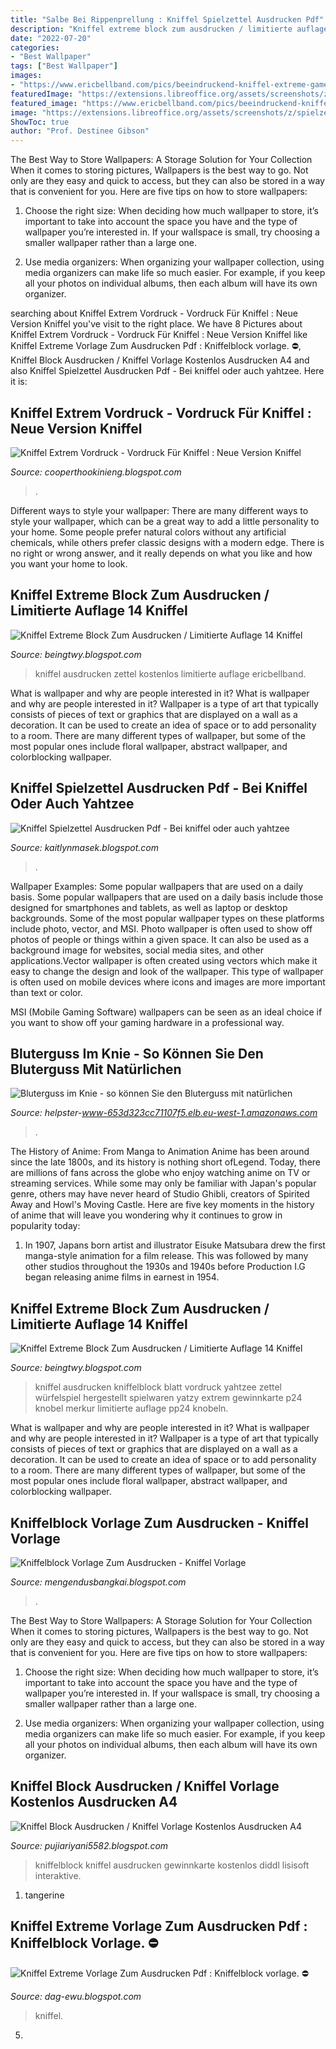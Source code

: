 ```yaml
---
title: "Salbe Bei Rippenprellung : Kniffel Spielzettel Ausdrucken Pdf"
description: "Kniffel extreme block zum ausdrucken / limitierte auflage 14 kniffel"
date: "2022-07-20"
categories:
- "Best Wallpaper"
tags: ["Best Wallpaper"]
images:
- "https://www.ericbellband.com/pics/beeindruckend-kniffel-extreme-gameplay-video-schmidt-spiele-von-kniffel-extreme-block-vorlage.jpg"
featuredImage: "https://extensions.libreoffice.org/assets/screenshots/z/spielzettel-fur-kniffel-yahtzee-u-a_933edfeb-922c-4ba3-ae06-6b030c622f0f__FitMaxWzEwMDAsMTAwMF0.png"
featured_image: "https://www.ericbellband.com/pics/beeindruckend-kniffel-extreme-gameplay-video-schmidt-spiele-von-kniffel-extreme-block-vorlage.jpg"
image: "https://extensions.libreoffice.org/assets/screenshots/z/spielzettel-fur-kniffel-yahtzee-u-a_933edfeb-922c-4ba3-ae06-6b030c622f0f__FitMaxWzEwMDAsMTAwMF0.png"
ShowToc: true
author: "Prof. Destinee Gibson"
---
```



The Best Way to Store Wallpapers: A Storage Solution for Your Collection
When it comes to storing pictures, Wallpapers is the best way to go. Not only are they easy and quick to access, but they can also be stored in a way that is convenient for you. Here are five tips on how to store wallpapers:
1) Choose the right size: When deciding how much wallpaper to store, it’s important to take into account the space you have and the type of wallpaper you’re interested in. If your wallspace is small, try choosing a smaller wallpaper rather than a large one.

2) Use media organizers: When organizing your wallpaper collection, using media organizers can make life so much easier. For example, if you keep all your photos on individual albums, then each album will have its own organizer.

	

		
searching about Kniffel Extrem Vordruck - Vordruck Für Kniffel : Neue Version Kniffel you've visit to the right place. We have 8 Pictures about Kniffel Extrem Vordruck - Vordruck Für Kniffel : Neue Version Kniffel like Kniffel Extreme Vorlage Zum Ausdrucken Pdf : Kniffelblock vorlage. ⛔, Kniffel Block Ausdrucken / Kniffel Vorlage Kostenlos Ausdrucken A4 and also Kniffel Spielzettel Ausdrucken Pdf - Bei kniffel oder auch yahtzee. Here it is:
		
    
## Kniffel Extrem Vordruck - Vordruck Für Kniffel : Neue Version Kniffel

<img loading=lazy src="https://i2.wp.com/cliquenabend.de/images/db/17895_500x400.jpg" onerror="this.onerror=null;this.src='https://tse2.mm.bing.net/th?id=OIP.vQ64yRWVCZIgMPn3B2fEfQAAAA&amp;pid=15.1';" alt="Kniffel Extrem Vordruck - Vordruck Für Kniffel : Neue Version Kniffel">

_Source: cooperthookinieng.blogspot.com_

>. 

	

Different ways to style your wallpaper:
There are many different ways to style your wallpaper, which can be a great way to add a little personality to your home. Some people prefer natural colors without any artificial chemicals, while others prefer classic designs with a modern edge. There is no right or wrong answer, and it really depends on what you like and how you want your home to look.

    
## Kniffel Extreme Block Zum Ausdrucken / Limitierte Auflage 14 Kniffel

<img loading=lazy src="https://www.ericbellband.com/pics/beeindruckend-kniffel-extreme-gameplay-video-schmidt-spiele-von-kniffel-extreme-block-vorlage.jpg" onerror="this.onerror=null;this.src='https://tse1.mm.bing.net/th?id=OIP.Kxbv45XOHmT5a4I8i1uwxgHaEK&amp;pid=15.1';" alt="Kniffel Extreme Block Zum Ausdrucken / Limitierte Auflage 14 Kniffel">

_Source: beingtwy.blogspot.com_

>kniffel ausdrucken zettel kostenlos limitierte auflage ericbellband. 

	

What is wallpaper and why are people interested in it?
What is wallpaper and why are people interested in it?
Wallpaper is a type of art that typically consists of pieces of text or graphics that are displayed on a wall as a decoration. It can be used to create an idea of space or to add personality to a room. There are many different types of wallpaper, but some of the most popular ones include floral wallpaper, abstract wallpaper, and colorblocking wallpaper.

    
## Kniffel Spielzettel Ausdrucken Pdf - Bei Kniffel Oder Auch Yahtzee

<img loading=lazy src="https://extensions.libreoffice.org/assets/screenshots/z/spielzettel-fur-kniffel-yahtzee-u-a_933edfeb-922c-4ba3-ae06-6b030c622f0f__FitMaxWzEwMDAsMTAwMF0.png" onerror="this.onerror=null;this.src='https://tse2.mm.bing.net/th?id=OIP.Y1zuNy_zesbQyebJi63jLAAAAA&amp;pid=15.1';" alt="Kniffel Spielzettel Ausdrucken Pdf - Bei kniffel oder auch yahtzee">

_Source: kaitlynmasek.blogspot.com_

>. 

	

Wallpaper Examples: Some popular wallpapers that are used on a daily basis.
Some popular wallpapers that are used on a daily basis include those designed for smartphones and tablets, as well as laptop or desktop backgrounds. Some of the most popular wallpaper types on these platforms include photo, vector, and MSI. 
Photo wallpaper is often used to show off photos of people or things within a given space. It can also be used as a background image for websites, social media sites, and other applications.Vector wallpaper is often created using vectors which make it easy to change the design and look of the wallpaper. This type of wallpaper is often used on mobile devices where icons and images are more important than text or color. 

MSI (Mobile Gaming Software) wallpapers can be seen as an ideal choice if you want to show off your gaming hardware in a professional way.

    
## Bluterguss Im Knie - So Können Sie Den Bluterguss Mit Natürlichen

<img loading=lazy src="https://static.helpster.de/attachments/videos/icons/12299/featured/31cea72f1d30d1edcb98072ccd3696bd_4.jpg" onerror="this.onerror=null;this.src='https://tse1.mm.bing.net/th?id=OIP.m_9YxLyc0tS3xdkjhj50RwHaE8&amp;pid=15.1';" alt="Bluterguss im Knie - so können Sie den Bluterguss mit natürlichen">

_Source: helpster-www-653d323cc71107f5.elb.eu-west-1.amazonaws.com_

>. 

	

The History of Anime: From Manga to Animation
Anime has been around since the late 1800s, and its history is nothing short ofLegend. Today, there are millions of fans across the globe who enjoy watching anime on TV or streaming services. While some may only be familiar with Japan's popular genre, others may have never heard of Studio Ghibli, creators of Spirited Away and Howl's Moving Castle. Here are five key moments in the history of anime that will leave you wondering why it continues to grow in popularity today:
1) In 1907, Japans born artist and illustrator Eisuke Matsubara drew the first manga-style animation for a film release. This was followed by many other studios throughout the 1930s and 1940s before Production I.G began releasing anime films in earnest in 1954.

    
## Kniffel Extreme Block Zum Ausdrucken / Limitierte Auflage 14 Kniffel

<img loading=lazy src="http://ecx.images-amazon.com/images/I/51spGidXHZL.01_SL500_.jpg" onerror="this.onerror=null;this.src='https://tse4.mm.bing.net/th?id=OIP.djReUYG4Km7jjCWFAdFd5AHaKu&amp;pid=15.1';" alt="Kniffel Extreme Block Zum Ausdrucken / Limitierte Auflage 14 Kniffel">

_Source: beingtwy.blogspot.com_

>kniffel ausdrucken kniffelblock blatt vordruck yahtzee zettel würfelspiel hergestellt spielwaren yatzy extrem gewinnkarte p24 knobel merkur limitierte auflage pp24 knobeln. 

	

What is wallpaper and why are people interested in it?
What is wallpaper and why are people interested in it?
Wallpaper is a type of art that typically consists of pieces of text or graphics that are displayed on a wall as a decoration. It can be used to create an idea of space or to add personality to a room. There are many different types of wallpaper, but some of the most popular ones include floral wallpaper, abstract wallpaper, and colorblocking wallpaper.

    
## Kniffelblock Vorlage Zum Ausdrucken - Kniffel Vorlage

<img loading=lazy src="https://i1.wp.com/gws2.de/px/prev_kinffel5.jpg" onerror="this.onerror=null;this.src='https://tse1.mm.bing.net/th?id=OIP.LQ64RYmA9e_cKHo1jv2dJQAAAA&amp;pid=15.1';" alt="Kniffelblock Vorlage Zum Ausdrucken - Kniffel Vorlage">

_Source: mengendusbangkai.blogspot.com_

>. 

	

The Best Way to Store Wallpapers: A Storage Solution for Your Collection
When it comes to storing pictures, Wallpapers is the best way to go. Not only are they easy and quick to access, but they can also be stored in a way that is convenient for you. Here are five tips on how to store wallpapers:
1) Choose the right size: When deciding how much wallpaper to store, it’s important to take into account the space you have and the type of wallpaper you’re interested in. If your wallspace is small, try choosing a smaller wallpaper rather than a large one.

2) Use media organizers: When organizing your wallpaper collection, using media organizers can make life so much easier. For example, if you keep all your photos on individual albums, then each album will have its own organizer.

    
## Kniffel Block Ausdrucken / Kniffel Vorlage Kostenlos Ausdrucken A4

<img loading=lazy src="https://lh3.googleusercontent.com/proxy/Ei5W9CfSlz47V68YEg5SDd20ImkNsYqWkKCwOtESo5t0I5s40PUplPbZpHNDfq9RXGIbIRA-y4z62wciaAyL5Wef2NavXoj0lNslftCkAROn-qwnBPgW5I08GJcKSvVz6ZeWFmaUFb9PGa6gT4OfQy3KE9NQZaKXElcoMaiigbjW94pQ-dB9u1iAp0p_WSCjL7kn3SUUXQ=w1200-h630-p-k-no-nu" onerror="this.onerror=null;this.src='https://tse2.mm.bing.net/th?id=OIP.VtHjL5NnoO41aUEqjpyb3QHaEK&amp;pid=15.1';" alt="Kniffel Block Ausdrucken / Kniffel Vorlage Kostenlos Ausdrucken A4">

_Source: pujiariyani5582.blogspot.com_

>kniffelblock kniffel ausdrucken gewinnkarte kostenlos diddl lisisoft interaktive. 

	

1. tangerine 

    
## Kniffel Extreme Vorlage Zum Ausdrucken Pdf : Kniffelblock Vorlage. ⛔

<img loading=lazy src="https://lh5.googleusercontent.com/proxy/Ldcd8BE3VmlJe1TxI7CwtaLxTbqwBQc9QjxqRwDzoyOg0dwYk_9cH2r1cwf9CAM_iaeiGBqHaDvTygoSXjxTUoKO-nMydjqKwbHonxYi=w1200-h630-p-k-no-nu" onerror="this.onerror=null;this.src='https://tse1.mm.bing.net/th?id=OIP.ASUVtH98glNIKy15bIQamwAAAA&amp;pid=15.1';" alt="Kniffel Extreme Vorlage Zum Ausdrucken Pdf : Kniffelblock vorlage. ⛔">

_Source: dag-ewu.blogspot.com_

>kniffel. 

	

5.

